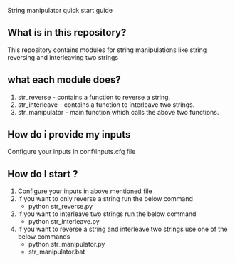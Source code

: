String manipulator quick start guide

## What is in this repository?
This repository contains modules for string manipulations like string reversing and interleaving two strings

## what each module does?
1. str_reverse - contains a function to reverse a string.
2. str_interleave - contains a function to interleave two strings.
3. str_manipulator - main function which calls the above two functions. 

## How do i provide my inputs
Configure your inputs in conf\inputs.cfg  file

## How do I start ?
1. Configure your inputs in above mentioned file
2. If you want to only reverse a string run the below command
	* python str_reverse.py
3. If you want to interleave two strings run the below command
	* python str_interleave.py
4. If you want to reverse a string and interleave two strings use one of the below commands
	* python str_manipulator.py
	* str_manipulator.bat
